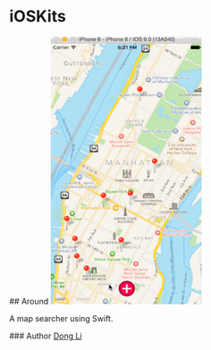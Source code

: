 # iOSKits
<html>
<body>
## Around
<img src="https://raw.githubusercontent.com/mewhuan/iOSKits/master/Around/pics/mapsearch.gif" width="270" height="480">
<p>A map searcher using Swift.</p>
### Author
<a href="https://github.com/mewhuan">Dong Li</a>
</body>
</html>
